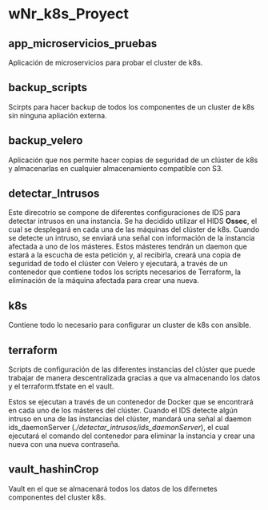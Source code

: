 # wNr_k8s_Proyect

## app_microservicios_pruebas
Aplicación de microservicios para probar el cluster de k8s.

## backup_scripts
Scirpts para hacer backup de todos los componentes de un cluster de k8s sin ninguna apliación externa.

## backup_velero
Aplicación que nos permite hacer copias de seguridad de un clúster de k8s y almacenarlas en cualquier almacenamiento compatible con S3.

## detectar_Intrusos  
Este direcotrio se compone de diferentes configuraciones de IDS para detectar intrusos en una instancia. Se ha decidido utilizar el HIDS **Ossec**, el cual se desplegará en cada una de las máquinas del clúster de k8s. Cuando se detecte un intruso, se enviará una señal con información de la instancia afectada a uno de los másteres. Estos másteres tendrán un daemon que estará a la escucha de esta petición y, al recibirla, creará una copia de seguridad de todo el clúster con Velero y ejecutará, a través de un contenedor que contiene todos los scripts necesarios de Terraform, la eliminación de la máquina afectada para crear una nueva.

## k8s
Contiene todo lo necesario para configurar un cluster de k8s con ansible.

## terraform
Scripts de configuración de las diferentes instancias del clúster que puede trabajar de manera descentralizada gracias a que va almacenando los datos y el terraform.tfstate en el vault.

Estos se ejecutan a través de un contenedor de Docker que se encontrará en cada uno de los másteres del clúster. Cuando el IDS detecte algún intruso en una de las instancias del clúster, mandará una señal al daemon ids_daemonServer (*./detectar_intrusos/ids_daemonServer*), el cual ejecutará el comando del contenedor para eliminar la instancia y crear una nueva con una nueva contraseña.

## vault_hashinCrop
Vault en el que se almacenará todos los datos de los difernetes componentes del cluster k8s.
